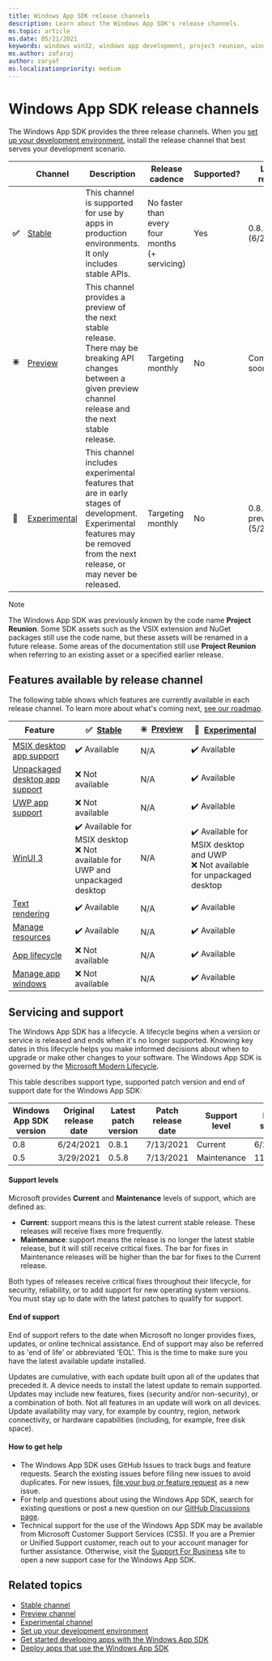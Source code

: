 ```yaml
---
title: Windows App SDK release channels
description: Learn about the Windows App SDK's release channels.
ms.topic: article
ms.date: 05/21/2021
keywords: windows win32, windows app development, project reunion, windows app sdk, release channels
ms.author: zafaraj
author: zaryaf
ms.localizationpriority: medium
---
```


# Windows App SDK release channels

The Windows App SDK provides the three release channels. When you [set up your development environment](set-up-your-development-environment.md), install the release channel that best serves your development scenario.

|   | Channel | Description | Release cadence | Supported? | Latest release |
|---|---|---|---|---|---|
| **✅** | [Stable](stable-channel.md)  | This channel is supported for use by apps in production environments. It only includes stable APIs. | No faster than every four months<br>(+ servicing) | Yes | 0.8.0 (6/24/2021) |
| **❇️** | [Preview](experimental-channel.md) | This channel provides a preview of the next stable release. There may be breaking API changes between a given preview channel release and the next stable release. | Targeting monthly | No | Coming soon |
| **🔄️** | [Experimental](experimental-channel.md) | This channel includes experimental features that are in early stages of development. Experimental features may be removed from the next release, or may never be released. | Targeting monthly | No | 0.8.0-preview (5/27/2021) |

> [!NOTE]
> The Windows App SDK was previously known by the code name **Project Reunion**. Some SDK assets such as the VSIX extension and NuGet packages still use the code name, but these assets will be renamed in a future release. Some areas of the documentation still use **Project Reunion** when referring to an existing asset or a specified earlier release.

## Features available by release channel

The following table shows which features are currently available in each release channel. To learn more about what's coming next, [see our roadmap](https://github.com/microsoft/ProjectReunion/blob/main/docs/roadmap.md).

| Feature | ✅&nbsp;&nbsp;[Stable](stable-channel.md) | ❇️&nbsp;&nbsp;[Preview](preview-channel.md) |🔄️&nbsp;&nbsp;[Experimental](experimental-channel.md) |
|--|--|--|--|
| [MSIX desktop app support](deploy-packaged-apps.md) | :heavy_check_mark: Available | N/A  |  :heavy_check_mark: Available |
| [Unpackaged desktop app support](deploy-unpackaged-apps.md) | :x: Not available |  N/A  |  :heavy_check_mark: Available |
| [UWP app support](../winui/winui3/create-your-first-winui3-app.md) | :x: Not available |  N/A  |  :heavy_check_mark: Available |
| [WinUI 3](../winui/winui3/index.md) |  :heavy_check_mark: Available for MSIX desktop<br>❌ Not available for UWP and unpackaged desktop | N/A  | :heavy_check_mark: Available for MSIX desktop and UWP<br>❌ Not available for unpackaged desktop |
| [Text rendering](dwritecore.md) | :heavy_check_mark: Available| N/A  | :heavy_check_mark: Available |
| [Manage resources](mrtcore/mrtcore-overview.md) | :heavy_check_mark: Available | N/A  | :heavy_check_mark: Available |
| [App lifecycle](applifecycle/applifecycle-rich-activation.md) | :x: Not available | N/A  | :heavy_check_mark: Available |
| [Manage app windows](windowing/windowing-overview.md) | :x: Not available | N/A  | :heavy_check_mark: Available |

## Servicing and support

The Windows App SDK has a lifecycle. A lifecycle begins when a version or service is released and ends when it's no longer supported. Knowing key dates in this lifecycle helps you make informed decisions about when to upgrade or make other changes to your software. The Windows App SDK is governed by the [Microsoft Modern Lifecycle](/lifecycle/policies/modern).

This table describes support type, supported patch version and end of support date for the Windows App SDK: 

| Windows App SDK version | Original release date  | Latest patch version  | Patch release date | Support level | End of support |
|---|---|---|---|---|---|
|0.8| 6/24/2021 |0.8.1|7/13/2021|Current | 6/24/2022 |
|0.5| 3/29/2021 | 0.5.8 | 7/13/2021 | Maintenance | 11/1/2021 |

#### Support levels 

Microsoft provides **Current** and **Maintenance** levels of support, which are defined as:

- **Current**:  support means this is the latest current stable release. These releases will receive fixes more frequently.
- **Maintenance**: support means the release is no longer the latest stable release, but it will still receive critical fixes. The bar for fixes in Maintenance releases will be higher than the bar for fixes to the Current release.

Both types of releases receive critical fixes throughout their lifecycle, for security, reliability, or to add support for new operating system versions. You must stay up to date with the latest patches to qualify for support.

#### End of support

End of support refers to the date when Microsoft no longer provides fixes, updates, or online technical assistance. End of support may also be referred to as 'end of life' or abbreviated 'EOL'. This is the time to make sure you have the latest available update installed.

Updates are cumulative, with each update built upon all of the updates that preceded it. A device needs to install the latest update to remain supported. Updates may include new features, fixes (security and/or non-security), or a combination of both. Not all features in an update will work on all devices. Update availability may vary, for example by country, region, network connectivity, or hardware capabilities (including, for example, free disk space).

#### How to get help

- The Windows App SDK uses GitHub Issues to track bugs and feature requests. Search the existing issues before filing new issues to avoid duplicates. For new issues, [file your bug or feature request](https://github.com/microsoft/ProjectReunion/issues) as a new issue.
- For help and questions about using the Windows App SDK, search for existing questions or post a new question on our [GitHub Discussions page](https://github.com/microsoft/ProjectReunion/discussions).
- Technical support for the use of the Windows App SDK may be available from Microsoft Customer Support Services (CSS). If you are a Premier or Unified Support customer, reach out to your account manager for further assistance. Otherwise, visit the [Support For Business](https://support.serviceshub.microsoft.com/supportforbusiness/onboarding?origin=%2Fsupportforbusiness%2Fcreate%3FsapId%3D2510d164-8500-6eba-dda3-5b6ade9cad01) site to open a new support case for the Windows App SDK.  

## Related topics

- [Stable channel](stable-channel.md)
- [Preview channel](preview-channel.md)
- [Experimental channel](experimental-channel.md)
- [Set up your development environment](set-up-your-development-environment.md)
- [Get started developing apps with the Windows App SDK](get-started.md)
- [Deploy apps that use the Windows App SDK](deploy-apps-that-use-the-windows-app-sdk.md)